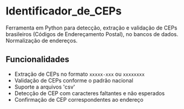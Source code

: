 # Identificador_de_CEPs

Ferramenta em Python para detecção, extração e validação de CEPs brasileiros (Códigos de Endereçamento Postal), no bancos de dados. 
Normalização de endereços.

## Funcionalidades

- Extração de CEPs no formato `xxxxx-xxx` ou `xxxxxxxx`
- Validação de CEPs conforme o padrão nacional
- Suporte a arquivos 'csv'
- Detecção de CEP com caracteres faltantes e não esperados 
- Confirmação de CEP correspondentes ao endereço
